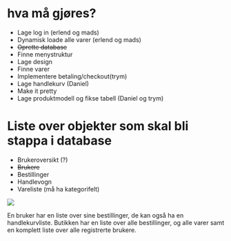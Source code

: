 # hva må gjøres?
<ul>
<li>Lage log in (erlend og mads)</li>
<li>Dynamisk loade alle varer (erlend og mads)</li>
<li><del>Oprette database</del></li>
<li>Finne menystruktur</li>
<li>Lage design</li>
<li>Finne varer</li>
<li>Implementere betaling/checkout(trym)</li>
<li>Lage handlekurv (Daniel)</li>
<li>Make it pretty</li>
<li>Lage produktmodell og fikse tabell (Daniel og trym)</li>
</ul>



# Liste over objekter som skal bli stappa i database


<ul>
<li>Brukeroversikt (?)</li>
<li><del>Brukere</del></li>
<li>Bestillinger</li>
<li>Handlevogn</li>
<li>Vareliste (må ha kategorifelt)</li>
</ul>

![](http://i.imgur.com/WE9rD1U.png)

En bruker har en liste over sine bestillinger, de kan også ha en handlekurvliste. Butikken har en liste over alle bestillinger, og alle varer samt en komplett liste over alle registrerte brukere.
